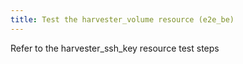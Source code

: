 ```yaml
---
title: Test the harvester_volume resource (e2e_be)
---
```

Refer to the harvester_ssh_key resource test steps	
